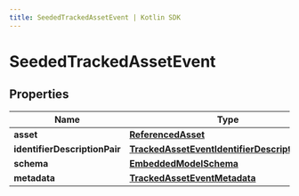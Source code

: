 ```yaml
---
title: SeededTrackedAssetEvent | Kotlin SDK
---
```



# SeededTrackedAssetEvent

## Properties
Name | Type | Description | Notes
------------ | ------------- | ------------- | -------------
**asset** | [**ReferencedAsset**](ReferencedAsset) |  | 
**identifierDescriptionPair** | [**TrackedAssetEventIdentifierDescriptionPairs**](TrackedAssetEventIdentifierDescriptionPairs) |  | 
**schema** | [**EmbeddedModelSchema**](EmbeddedModelSchema) |  |  [optional]
**metadata** | [**TrackedAssetEventMetadata**](TrackedAssetEventMetadata) |  |  [optional]



